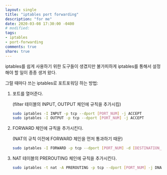 ```yaml
---
layout: single
title: "iptables port forwarding"
description: "for me"
date: 2020-03-08 17:30:00 -0400
# modified: 
tags: 
- iptables
- port-forwarding
comments: true
share: true
---
```


iptables를 쉽게 사용하기 위한 도구들이 생겼지만 불가피하게 iptables를 통해서 설정해야 할 일이 종종 생겨 왔다.

그럴 때마다 쓰는 iptables로 포트포워딩 하는 방법:


1. 포트를 열어준다.

	(filter 테이블의 INPUT, OUTPUT 체인에 규칙을 추가시킴)

	```bash
	sudo iptables -I INPUT -p tcp --dport [PORT_NUM] -j ACCEPT
	sudo iptables -I OUTPUT -p tcp --dport [PORT_NUM] -j ACCEPT
	```

2. FORWARD 체인에 규칙을 추가시킨다.

	(NAT의 규칙 이전에 FORWARD 체인을 먼저 통과하기 때문)

	```bash
	sudo iptables -I FORWARD -p tcp --dport [PORT_NUM] -d [DESTINATION_IP] -j ACCEPT
	```

3. NAT 테이블의 PREROUTING 체인에 규칙을 추가시킨다.

	```bash
	sudo iptables -t nat -A PREROUTING -p tcp --dport [PORT_NUM] -j DNAT --to [DESTINATION_IP:PORT]
	```
